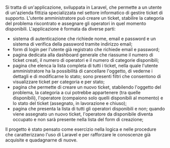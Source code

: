 Si tratta di un'applicazione, sviluppata in Laravel, che permette a un utente di un'azienda fittizia specializzata nel settore informatico di gestire ticket di supporto. L'utente amministratore può creare un ticket, stabilire la categoria del problema riscontrato e assegnare gli operatori in quel momento disponibili. L'applicazione è formata da diverse parti:
- sistema di autenticazione che richiede nome, email e password e un sistema di verifica della password tramite indirizzo email;
- form di login per l'utente già registrato che richiede email e password;
- pagina dedicata alla dashboard generale che riassume il numero di ticket creati, il numero di operatori e il numero di categorie disponibili;
- pagina che elenca la lista completa di tutti i ticket, nella quale l'utente amministratore ha la possibilità di cancellare l'oggetto, di vederne i dettagli e di modificarne lo stato; sono presenti filtri che consentono di visualizzare ticket per categoria e per stato;
- pagina che permette di creare un nuovo ticket, stabilendo l'oggetto del problema, la categoria a cui potrebbe appartenere (tra quelle disponibili), l'operatore (compaiono solo quelli disponibili al momento) e lo stato del ticket (assegnato, in lavorazione e chiuso);
- pagina che presenta la lista di tutti gli operatori disponibili e non; quando viene assegnato un nuovo ticket, l'operatore da disponibile diventa occupato e non sarà presente nella lista del form di creazione;

Il progetto è stato pensato come esercizio nella logica e nelle procedure che caratterizzano l'uso di Laravel e per rafforzare le conoscenze già acquisite e quadagnarne di nuove.

